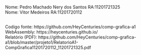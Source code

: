 
Nome: Pedro Machado Nery dos Santos 			RA:11201721325
<br/>
Nome: Vitor Medeiros                            RA:11201720112	

<br/>
Codigo fonte: https://github.com/HeyCenturies/comp-grafica-a1
<br/>
WebAssembly: https://heycenturies.github.io/
<br/>
Relatório (PDF): https://github.com/HeyCenturies/comp-grafica-a1/blob/master/projeto1/RelatorioA1-CompGrafica11201720112_11201721325.pdf
